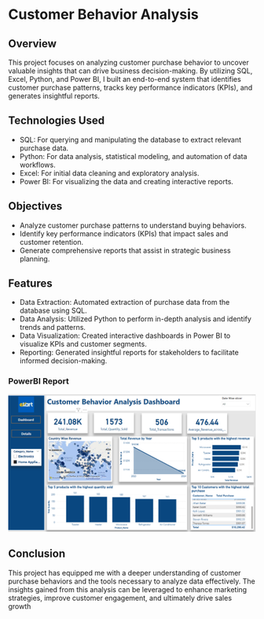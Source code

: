 # Customer Behavior Analysis

## Overview 

This project focuses on analyzing customer purchase behavior to uncover valuable insights that can drive business decision-making. By utilizing SQL, Excel, Python, and Power BI, I built an end-to-end system that identifies customer purchase patterns, tracks key performance indicators (KPIs), and generates insightful reports.

## Technologies Used

- SQL: For querying and manipulating the database to extract relevant purchase data.
- Python: For data analysis, statistical modeling, and automation of data workflows.
- Excel: For initial data cleaning and exploratory analysis.
- Power BI: For visualizing the data and creating interactive reports.

## Objectives

- Analyze customer purchase patterns to understand buying behaviors.
- Identify key performance indicators (KPIs) that impact sales and customer retention.
- Generate comprehensive reports that assist in strategic business planning.


## Features
- Data Extraction: Automated extraction of purchase data from the database using SQL.
- Data Analysis: Utilized Python to perform in-depth analysis and identify trends and patterns.
- Data Visualization: Created interactive dashboards in Power BI to visualize KPIs and customer segments.
- Reporting: Generated insightful reports for stakeholders to facilitate informed decision-making.

### PowerBI Report
![Report](report.png)

## Conclusion

This project has equipped me with a deeper understanding of customer purchase behaviors and the tools necessary to analyze data effectively. The insights gained from this analysis can be leveraged to enhance marketing strategies, improve customer engagement, and ultimately drive sales growth
